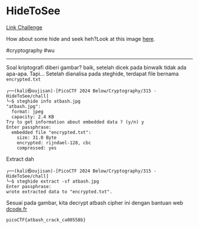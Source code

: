 # HideToSee
[Link Challenge](https://play.picoctf.org/practice/challenge/315)

How about some hide and seek heh?Look at this image [here](https://artifacts.picoctf.net/c/240/atbash.jpg).

#cryptography #wu
___
Soal kriptografi diberi gambar? baik, setelah dicek pada binwalk tidak ada apa-apa. Tapi...
Setelah dianalisa pada steghide, terdapat file bernama `encrypted.txt`
```
┌──(kali㉿oujisan)-[PicoCTF 2024 Below/Cryptography/315 - HideToSee/chall]
└─$ steghide info atbash.jpg
"atbash.jpg":
  format: jpeg
  capacity: 2.4 KB
Try to get information about embedded data ? (y/n) y
Enter passphrase:
  embedded file "encrypted.txt":
    size: 31.0 Byte
    encrypted: rijndael-128, cbc
    compressed: yes
```

Extract dah
```
┌──(kali㉿oujisan)-[PicoCTF 2024 Below/Cryptography/315 - HideToSee/chall]
└─$ steghide extract -sf atbash.jpg
Enter passphrase:
wrote extracted data to "encrypted.txt".
```

Sesuai pada gambar, kita decrypt atbash cipher ini dengan bantuan web [dcode.fr](https://www.dcode.fr/atbash-cipher)
```
picoCTF{atbash_crack_ca00558b}
```
